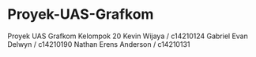 # Proyek-UAS-Grafkom
Proyek UAS Grafkom
Kelompok 20
	Kevin Wijaya / c14210124
	Gabriel Evan Delwyn / c14210190
	Nathan Erens Anderson / c14210131
